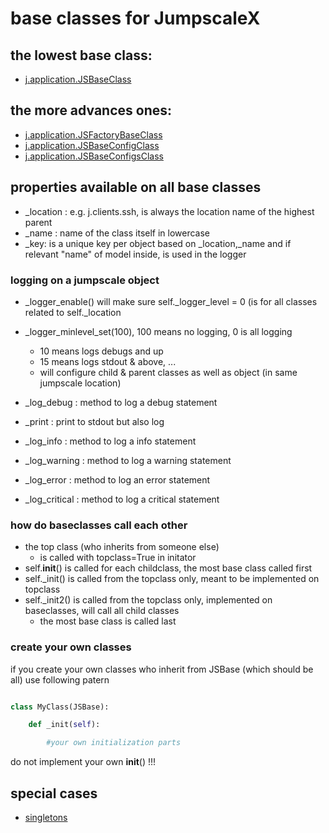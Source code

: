# base classes for JumpscaleX

## the lowest base class:

- [j.application.JSBaseClass](jsbase.md)

## the more advances ones:

- [j.application.JSFactoryBaseClass](factorybaseclass.md)
- [j.application.JSBaseConfigClass](config.md)
- [j.application.JSBaseConfigsClass](configs.md)


## properties available on all base classes


- _location  : e.g. j.clients.ssh, is always the location name of the highest parent 
- _name : name of the class itself in lowercase
- _key: is a unique key per object based on _location,_name and if relevant "name" of model inside, is used in the logger

### logging on a jumpscale object

- _logger_enable() will make sure self._logger_level = 0 (is for all classes related to self._location
- _logger_minlevel_set(100), 100 means no logging, 0 is all logging
  - 10 means logs debugs and up
  - 15 means logs stdout & above, ...
  - will configure child & parent classes as well as object (in same jumpscale location)

- _log_debug : method to log a debug statement
- _print : print to stdout but also log
- _log_info : method to log a info statement
- _log_warning : method to log a warning statement
- _log_error : method to log an error statement
- _log_critical : method to log a critical statement


### how do baseclasses call each other

- the top class (who inherits from someone else)
    - is called with topclass=True in initator
- self.__init__() is called for each childclass, the most base class called first
- self._init() is called from the topclass only, meant to be implemented on topclass
- self._init2() is called from the topclass only, implemented on baseclasses, will call all child classes
    - the most base class is called last


### create your own classes

if you create your own classes who inherit from JSBase (which should be all)
use following patern

```python

class MyClass(JSBase):

    def _init(self):

        #your own initialization parts

```

do not implement your own __init__() !!!


## special cases

- [singletons](config_singleton.md)
